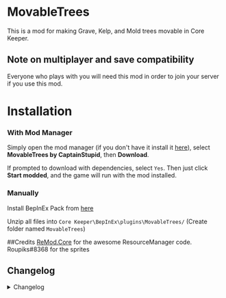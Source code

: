 # MovableTrees
This is a mod for making Grave, Kelp, and Mold trees movable in Core Keeper.

## Note on multiplayer and save compatibility
Everyone who plays with you will need this mod in order to join your server if you use this mod.

# Installation
### With Mod Manager

Simply open the mod manager (if you don't have it install it [here](https://dsp.thunderstore.io/package/ebkr/r2modman/)), select **MovableTrees by CaptainStupid**, then **Download**.

If prompted to download with dependencies, select `Yes`.
Then just click **Start modded**, and the game will run with the mod installed.

### Manually
Install BepInEx Pack from [here](https://core-keeper.thunderstore.io/package/BepInEx/BepInExPack_Core_Keeper/)<br/>

Unzip all files into `Core Keeper\BepInEx\plugins\MovableTrees/` (Create folder named `MovableTrees`)<br/>

##Credits
[ReMod.Core](https://github.com/RequiDev/ReMod.Core) for the awesome ResourceManager code.
Roupiks#8368 for the sprites

## Changelog
<details>
<summary>Changelog</summary>

### v1.0.0
- Initial Release
</details>
